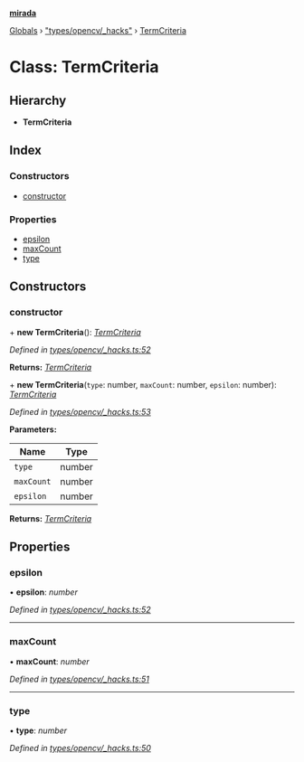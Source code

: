 **[mirada](../README.md)**

[Globals](../README.md) › ["types/opencv/_hacks"](../modules/_types_opencv__hacks_.md) › [TermCriteria](_types_opencv__hacks_.termcriteria.md)

# Class: TermCriteria

## Hierarchy

* **TermCriteria**

## Index

### Constructors

* [constructor](_types_opencv__hacks_.termcriteria.md#constructor)

### Properties

* [epsilon](_types_opencv__hacks_.termcriteria.md#epsilon)
* [maxCount](_types_opencv__hacks_.termcriteria.md#maxcount)
* [type](_types_opencv__hacks_.termcriteria.md#type)

## Constructors

###  constructor

\+ **new TermCriteria**(): *[TermCriteria](_types_opencv__hacks_.termcriteria.md)*

*Defined in [types/opencv/_hacks.ts:52](https://github.com/cancerberoSgx/mirada/blob/170e57c/mirada/src/types/opencv/_hacks.ts#L52)*

**Returns:** *[TermCriteria](_types_opencv__hacks_.termcriteria.md)*

\+ **new TermCriteria**(`type`: number, `maxCount`: number, `epsilon`: number): *[TermCriteria](_types_opencv__hacks_.termcriteria.md)*

*Defined in [types/opencv/_hacks.ts:53](https://github.com/cancerberoSgx/mirada/blob/170e57c/mirada/src/types/opencv/_hacks.ts#L53)*

**Parameters:**

Name | Type |
------ | ------ |
`type` | number |
`maxCount` | number |
`epsilon` | number |

**Returns:** *[TermCriteria](_types_opencv__hacks_.termcriteria.md)*

## Properties

###  epsilon

• **epsilon**: *number*

*Defined in [types/opencv/_hacks.ts:52](https://github.com/cancerberoSgx/mirada/blob/170e57c/mirada/src/types/opencv/_hacks.ts#L52)*

___

###  maxCount

• **maxCount**: *number*

*Defined in [types/opencv/_hacks.ts:51](https://github.com/cancerberoSgx/mirada/blob/170e57c/mirada/src/types/opencv/_hacks.ts#L51)*

___

###  type

• **type**: *number*

*Defined in [types/opencv/_hacks.ts:50](https://github.com/cancerberoSgx/mirada/blob/170e57c/mirada/src/types/opencv/_hacks.ts#L50)*
